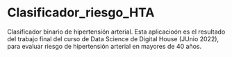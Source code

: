 # Clasificador_riesgo_HTA
Clasificador binario de hipertensión arterial. 
Esta aplicacioón es el resultado del trabajo final del curso de Data Science de Digital House (JUnio 2022), para evaluar riesgo de hipertensión arterial en mayores de 40 años.
